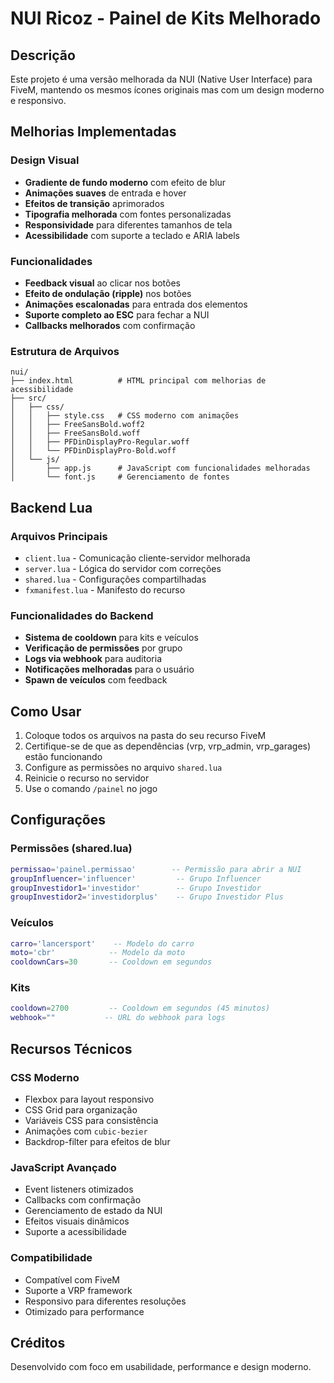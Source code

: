 # NUI Ricoz - Painel de Kits Melhorado

## Descrição
Este projeto é uma versão melhorada da NUI (Native User Interface) para FiveM, mantendo os mesmos ícones originais mas com um design moderno e responsivo.

## Melhorias Implementadas

### Design Visual
- **Gradiente de fundo moderno** com efeito de blur
- **Animações suaves** de entrada e hover
- **Efeitos de transição** aprimorados
- **Tipografia melhorada** com fontes personalizadas
- **Responsividade** para diferentes tamanhos de tela
- **Acessibilidade** com suporte a teclado e ARIA labels

### Funcionalidades
- **Feedback visual** ao clicar nos botões
- **Efeito de ondulação (ripple)** nos botões
- **Animações escalonadas** para entrada dos elementos
- **Suporte completo ao ESC** para fechar a NUI
- **Callbacks melhorados** com confirmação

### Estrutura de Arquivos
```
nui/
├── index.html          # HTML principal com melhorias de acessibilidade
├── src/
│   ├── css/
│   │   ├── style.css   # CSS moderno com animações
│   │   ├── FreeSansBold.woff2
│   │   ├── FreeSansBold.woff
│   │   ├── PFDinDisplayPro-Regular.woff
│   │   └── PFDinDisplayPro-Bold.woff
│   └── js/
│       ├── app.js      # JavaScript com funcionalidades melhoradas
│       └── font.js     # Gerenciamento de fontes
```

## Backend Lua

### Arquivos Principais
- `client.lua` - Comunicação cliente-servidor melhorada
- `server.lua` - Lógica do servidor com correções
- `shared.lua` - Configurações compartilhadas
- `fxmanifest.lua` - Manifesto do recurso

### Funcionalidades do Backend
- **Sistema de cooldown** para kits e veículos
- **Verificação de permissões** por grupo
- **Logs via webhook** para auditoria
- **Notificações melhoradas** para o usuário
- **Spawn de veículos** com feedback

## Como Usar

1. Coloque todos os arquivos na pasta do seu recurso FiveM
2. Certifique-se de que as dependências (vrp, vrp_admin, vrp_garages) estão funcionando
3. Configure as permissões no arquivo `shared.lua`
4. Reinicie o recurso no servidor
5. Use o comando `/painel` no jogo

## Configurações

### Permissões (shared.lua)
```lua
permissao='painel.permissao'        -- Permissão para abrir a NUI
groupInfluencer='influencer'         -- Grupo Influencer
groupInvestidor1='investidor'        -- Grupo Investidor
groupInvestidor2='investidorplus'    -- Grupo Investidor Plus
```

### Veículos
```lua
carro='lancersport'    -- Modelo do carro
moto='cbr'            -- Modelo da moto
cooldownCars=30       -- Cooldown em segundos
```

### Kits
```lua
cooldown=2700         -- Cooldown em segundos (45 minutos)
webhook=""           -- URL do webhook para logs
```

## Recursos Técnicos

### CSS Moderno
- Flexbox para layout responsivo
- CSS Grid para organização
- Variáveis CSS para consistência
- Animações com `cubic-bezier`
- Backdrop-filter para efeitos de blur

### JavaScript Avançado
- Event listeners otimizados
- Callbacks com confirmação
- Gerenciamento de estado da NUI
- Efeitos visuais dinâmicos
- Suporte a acessibilidade

### Compatibilidade
- Compatível com FiveM
- Suporte a VRP framework
- Responsivo para diferentes resoluções
- Otimizado para performance

## Créditos
Desenvolvido com foco em usabilidade, performance e design moderno.

